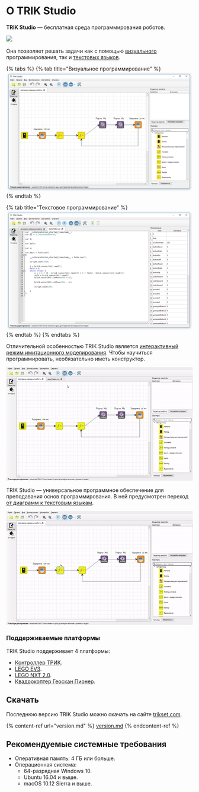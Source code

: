 # О TRIK Studio

**TRIK Studio** — бесплатная среда программирования роботов.

![](../../.gitbook/assets/trik\_studio\_logo\_&\_text\_right.png)

Она позволяет решать задачи как с помощью [визуального](../programming-visual/) программирования, так и [текстовых языков](../programming-code.md).

{% tabs %}
{% tab title="Визуальное программирование" %}
![](../../.gitbook/assets/blocks.png)
{% endtab %}

{% tab title="Текстовое программирование" %}
![](../../.gitbook/assets/text.png)
{% endtab %}
{% endtabs %}

Отличительной особенностью TRIK Studio является [интерактивный режим имитационного моделирования](../2d-model/). Чтобы научиться программировать, необязательно иметь конструктор.

![](<../../.gitbook/assets/TRIK Studio 2D model.gif>)

TRIK Studio — универсальное программное обеспечение для преподавания основ программирования. В ней предусмотрен переход [от диаграмм к текстовым языкам](../programming-code.md#generation).

![](../../.gitbook/assets/generation.gif)

### Поддерживаемые платформы <a href="#platforms" id="platforms"></a>

TRIK Studio поддерживает 4 платформы:

* [Контроллер ТРИК](../../trik/about/).
* [LEGO EV3](../../ev3/about.md).
* [LEGO NXT 2.0](../../nxt/about.md).
* [Квадрокоптер Геоскан Пионер](../../pioneer/about.md).

## Скачать&#x20;

Последнюю версию TRIK Studio можно скачать на сайте [trikset.com](https://trikset.com/downloads#trikstudio).

{% content-ref url="version.md" %}
[version.md](version.md)
{% endcontent-ref %}

## Рекомендуемые системные требования

* Оперативная память: 4 ГБ или больше.
* Операционная система:
  * 64-разрядная Windows 10.
  * Ubuntu 16.04 и выше.
  * macOS 10.12 Sierra и выше.
